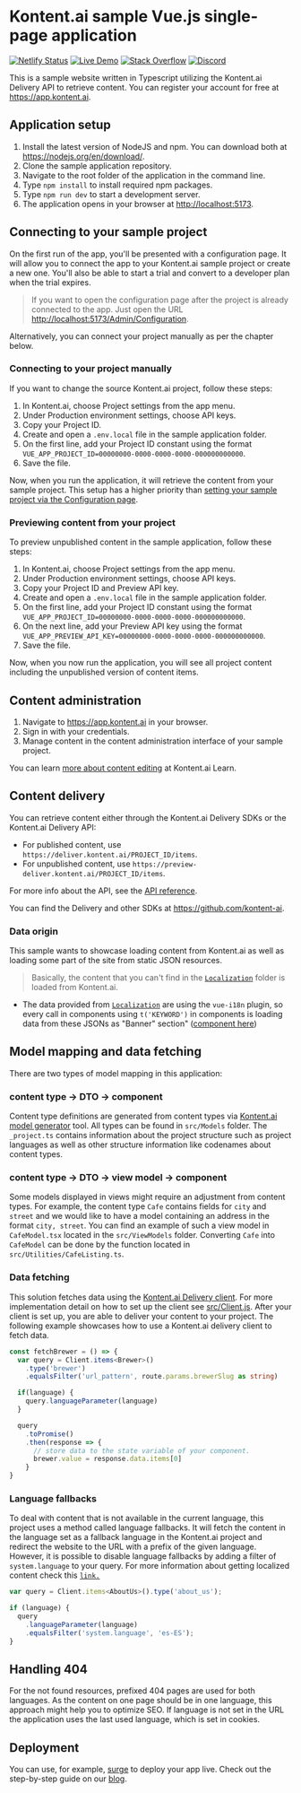 # Kontent.ai sample Vue.js single-page application

[![Netlify Status](https://api.netlify.com/api/v1/badges/cb6d3394-1ee9-491d-949f-8e9d4740ff36/deploy-status)](https://app.netlify.com/sites/kontent-sample-app-vue/deploys)
[![Live Demo](https://img.shields.io/badge/live-demo-brightgreen.svg)](https://kontent-sample-app-vue.netlify.app/)
[![Stack Overflow](https://img.shields.io/badge/Stack%20Overflow-ASK%20NOW-FE7A16.svg?logo=stackoverflow&logoColor=white)](https://stackoverflow.com/tags/kontent-ai)
[![Discord](https://img.shields.io/discord/821885171984891914?label=Discord&logo=Discord&logoColor=white)](https://discord.gg/SKCxwPtevJ)

This is a sample website written in Typescript utilizing the Kontent.ai Delivery API to retrieve content. You can register your account for free at <https://app.kontent.ai>.

## Application setup

1. Install the latest version of NodeJS and npm. You can download both at <https://nodejs.org/en/download/>.
2. Clone the sample application repository.
3. Navigate to the root folder of the application in the command line.
4. Type `npm install` to install required npm packages.
5. Type `npm run dev` to start a development server.
6. The application opens in your browser at <http://localhost:5173>.

## Connecting to your sample project

On the first run of the app, you'll be presented with a configuration page. It will allow you to connect the app to your Kontent.ai sample project or create a new one. You'll also be able to start a trial and convert to a developer plan when the trial expires.

> If you want to open the configuration page after the project is already connected to the app. Just open the URL <http://localhost:5173/Admin/Configuration>.

Alternatively, you can connect your project manually as per the chapter below.

### Connecting to your project manually

If you want to change the source Kontent.ai project, follow these steps:

1. In Kontent.ai, choose Project settings from the app menu.
2. Under Production environment settings, choose API keys.
3. Copy your Project ID.
4. Create and open a `.env.local` file in the sample application folder.
5. On the first line, add your Project ID constant using the format `VUE_APP_PROJECT_ID=00000000-0000-0000-0000-000000000000`.
6. Save the file.

Now, when you run the application, it will retrieve the content from your sample project. This setup has a higher priority than [setting your sample project via the Configuration page](#connecting-to-your-sample-project).

### Previewing content from your project

To preview unpublished content in the sample application, follow these steps:

1. In Kontent.ai, choose Project settings from the app menu.
2. Under Production environment settings, choose API keys.
3. Copy your Project ID and Preview API key.
4. Create and open a `.env.local` file in the sample application folder.
5. On the first line, add your Project ID constant using the format `VUE_APP_PROJECT_ID=00000000-0000-0000-0000-000000000000`.
6. On the next line, add your Preview API key using the format `VUE_APP_PREVIEW_API_KEY=00000000-0000-0000-0000-000000000000`.
7. Save the file.

Now, when you now run the application, you will see all project content including the unpublished version of content items.

## Content administration

1. Navigate to <https://app.kontent.ai> in your browser.
2. Sign in with your credentials.
3. Manage content in the content administration interface of your sample project.

You can learn [more about content editing](https://kontent.ai/learn/tutorials/write-and-collaborate/create-content/introducing-content-items) at Kontent.ai Learn.

## Content delivery

You can retrieve content either through the Kontent.ai Delivery SDKs or the Kontent.ai Delivery API:

- For published content, use `https://deliver.kontent.ai/PROJECT_ID/items`.
- For unpublished content, use `https://preview-deliver.kontent.ai/PROJECT_ID/items`.

For more info about the API, see the [API reference](hhttps://kontent.ai/learn/reference/kontent-apis-overview/).

You can find the Delivery and other SDKs at <https://github.com/kontent-ai>.

### Data origin

This sample wants to showcase loading content from Kontent.ai as well as loading some part of the site from static JSON resources.

> Basically, the content that you can't find in the [`Localization`](https://github.com/kontent-ai/sample-app-vue/tree/master/src/Localization) folder is loaded from Kontent.ai.

- The data provided from [`Localization`](https://github.com/kontent-ai/kontent-sample-app-vue/tree/master/src/Localization) are using the `vue-i18n` plugin, so every call in components using `t('KEYWORD')` in components is loading data from these JSONs as "Banner" section" ([component here](https://github.com/kontent-ai/kontent-sample-app-vue/blob/master/src/components/Banner.vue#L6))

## Model mapping and data fetching

There are two types of model mapping in this application:

### content type -> DTO -> component

Content type definitions are generated from content types via [Kontent.ai model generator](https://github.com/kontent-ai/model-generator-js) tool. All types can be found in `src/Models` folder. The `_project.ts` contains information about the project structure such as project languages as well as other structure information like codenames about content types.

### content type -> DTO -> view model -> component

Some models displayed in views might require an adjustment from content types. For example, the content type `Cafe`  contains fields for `city` and `street` and we would like to have a model containing an address in the format `city, street`. You can find an example of such a view model in `CafeModel.tsx` located in the `src/ViewModels` folder. Converting `Cafe` into `CafeModel` can be done by the function located in `src/Utilities/CafeListing.ts`.

### Data fetching

This solution fetches data using the [Kontent.ai Delivery client](https://github.com/kontent-ai/delivery-sdk-js). For more implementation detail on how to set up the client see [src/Client.js](https://github.com/kontent-ai/sample-app-vue/blob/master/src/Client.ts). After your client is set up, you are able to deliver your content to your project. The following example showcases how to use a Kontent.ai delivery client to fetch data.

```ts
const fetchBrewer = () => {
  var query = Client.items<Brewer>()
    .type('brewer')
    .equalsFilter('url_pattern', route.params.brewerSlug as string)

  if(language) {
    query.languageParameter(language)
  }

  query
    .toPromise()
    .then(response => {
      // store data to the state variable of your component.
      brewer.value = response.data.items[0]
    }
}
```

### Language fallbacks

To deal with content that is not available in the current language, this project uses a method called language fallbacks. It will fetch the content in the language set as a fallback language in the Kontent.ai project and redirect the website to the URL with a prefix of the given language. However, it is possible to disable language fallbacks by adding a filter of `system.language` to your query. For more information about getting localized content check this [`link.`](https://kontent.ai/learn/tutorials/develop-apps/get-content/localized-content-items/?tech=javascript)

```js
var query = Client.items<AboutUs>().type('about_us');

if (language) {
  query
    .languageParameter(language)
    .equalsFilter('system.language', 'es-ES');
}
```

## Handling 404

For the not found resources, prefixed 404 pages are used for both languages. As the content on one page should be in one language, this approach might help you to optimize SEO. If language is not set in the URL the application uses the last used language, which is set in cookies.

## Deployment

You can use, for example, [surge](http://surge.sh/) to deploy your app live. Check out the step-by-step guide on our [blog](https://kontent.ai/blog/3-steps-to-rapidly-deploy-headless-single-page-app).
